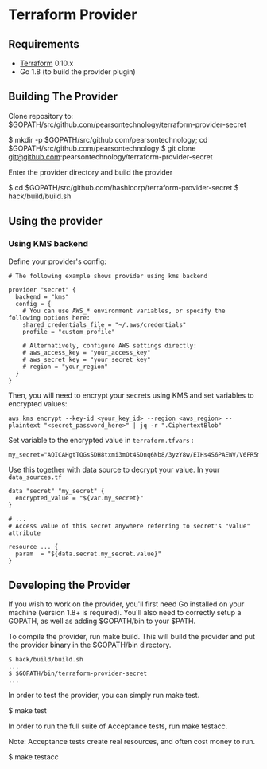 # Terraform Provider

## Requirements

  * [Terraform](https://www.terraform.io/downloads.html) 0.10.x
  * Go 1.8 (to build the provider plugin)

## Building The Provider

Clone repository to: $GOPATH/src/github.com/pearsontechnology/terraform-provider-secret

$ mkdir -p $GOPATH/src/github.com/pearsontechnology; cd $GOPATH/src/github.com/pearsontechnology
$ git clone git@github.com:pearsontechnology/terraform-provider-secret

Enter the provider directory and build the provider

$ cd $GOPATH/src/github.com/hashicorp/terraform-provider-secret
$ hack/build/build.sh

## Using the provider

### Using KMS backend

Define your provider's config:

```
# The following example shows provider using kms backend

provider "secret" {
  backend = "kms"
  config = {
    # You can use AWS_* environment variables, or specify the following options here:
    shared_credentials_file = "~/.aws/credentials"
    profile = "custom_profile"

    # Alternatively, configure AWS settings directly:
    # aws_access_key = "your_access_key"
    # aws_secret_key = "your_secret_key"
    # region = "your_region"
  }
}
```

Then, you will need to encrypt your secrets using KMS and set variables to encrypted values:

```
aws kms encrypt --key-id <your_key_id> --region <aws_region> --plaintext "<secret_password_here>" | jq -r ".CiphertextBlob"
```

Set variable to the encrypted value in `terraform.tfvars` :

```
my_secret="AQICAHgtTQGsSDH8txmi3mOt4SDnq6Nb8/3yzY8w/EIHs4S6PAEWV/V6FR5m9DPo02vkTd53AAAAZTBjBgkqhkiG9w0BBwagVjBUAgEAME8GCSqGSIb3DQEHATAeBglghkgBZQMEAS4wEQQMCcL8O2e4qn2m57gsAgEQgCJg7l1u5O0jUudz99t1bLnfV/YOvmg+C5ekB968Egs2FGZB"
```

Use this together with data source to decrypt your value. In your `data_sources.tf`

```
data "secret" "my_secret" {
  encrypted_value = "${var.my_secret}"
}

# ...
# Access value of this secret anywhere referring to secret's "value" attribute

resource ... {
  param  = "${data.secret.my_secret.value}"
}
```

## Developing the Provider

If you wish to work on the provider, you'll first need Go installed on your machine (version 1.8+ is required). You'll also need to correctly setup a GOPATH, as well as adding $GOPATH/bin to your $PATH.

To compile the provider, run make build. This will build the provider and put the provider binary in the $GOPATH/bin directory.

```
$ hack/build/build.sh
...
$ $GOPATH/bin/terraform-provider-secret
...

```

In order to test the provider, you can simply run make test.

$ make test

In order to run the full suite of Acceptance tests, run make testacc.

Note: Acceptance tests create real resources, and often cost money to run.

$ make testacc
